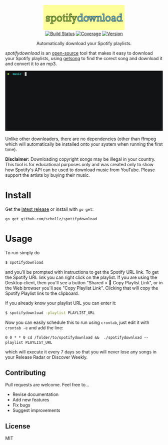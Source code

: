 <p align="center">
<img
    src=".github/logo.png"
    width="260" border="0" alt="spotifydownload">
<br>
<a href="https://travis-ci.org/schollz/spotifydownload"><img
src="https://img.shields.io/travis/schollz/spotifydownload.svg?style=flat-square"
alt="Build Status"></a> 
<a href="https://gocover.io/github.com/schollz/getsong"><img src="https://img.shields.io/badge/coverage-82%25-brightgreen.svg?style=flat-square" alt="Coverage"></a>
<a
href="https://github.com/schollz/spotifydownload/releases/latest"><img
src="https://img.shields.io/badge/version-0.7.1-brightgreen.svg?style=flat-square"
alt="Version"></a> </p>

<p align="center">Automatically download your Spotify playlists.</p>

*spotifydownload* is an [open-source](https://github.com/schollz/spotifydownload) tool that makes it easy to download your Spotify playlists, using [getsong](https://github.com/schollz/getsong) to find the corect song and download it and convert it to an mp3.

![Example](.github/sdown.gif)

Unlike other downloaders, there are no dependencies (other than ffmpeg which will automatically be installed onto your system when running the first time).

**Disclaimer:** Downloading copyright songs may be illegal in your country. This tool is for educational purposes only and was created only to show how Spotify's API can be used to download music from YouTube. Please support the artists by buying their music.



# Install

Get the [latest release](https://github.com/schollz/spotifydownload/releases/latest) or install with `go get`:

```
go get github.com/schollz/spotifydownload
```

# Usage


To run simply do

```bash
$ spotifydownload
```

and you'll be prompted with instructions to get the Spotify URL link. To get the Spotify URL link you can right click on the playlist. If you are using the Desktop client, then you'll see a button "Shared > 🔗 Copy Playlist Link", or in the Web browser you'll see "Copy Playlist Link". Clicking that will copy the Spotify Playlist link to the clipboard.


If you already know your playlist URL you can enter it:

```bash
$ spotifydownload -playlist PLAYLIST_URL
```

Now you can easily schedule this to run using `crontab`, just edit it with `crontab -e` and add the line:

```
0 0 * * 0 cd /folder/to/spotifydownload &&  ./spotifydownload --playlist PLAYLIST_URL
```

which will execute it every 7 days so that you will never lose any songs in your Release Radar or Discover Weekly.

## Contributing

Pull requests are welcome. Feel free to...

- Revise documentation
- Add new features
- Fix bugs
- Suggest improvements


## License

MIT

